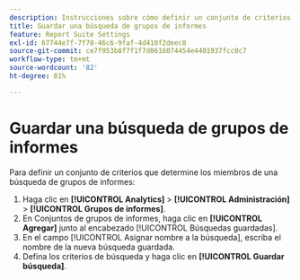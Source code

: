 ```yaml
---
description: Instrucciones sobre cómo definir un conjunto de criterios que determine los miembros de una búsqueda de grupos de informes.
title: Guardar una búsqueda de grupos de informes
feature: Report Suite Settings
exl-id: 67744e7f-7f78-46c6-9faf-4d410f2deec8
source-git-commit: ce7f953b8f7f1f7d0616074454e4401937fcc0c7
workflow-type: tm+mt
source-wordcount: '82'
ht-degree: 81%

---
```


# Guardar una búsqueda de grupos de informes

Para definir un conjunto de criterios que determine los miembros de una búsqueda de grupos de informes:

1. Haga clic en **[!UICONTROL Analytics]** > **[!UICONTROL Administración]** > **[!UICONTROL Grupos de informes]**.
1. En Conjuntos de grupos de informes, haga clic en **[!UICONTROL Agregar]** junto al encabezado [!UICONTROL Búsquedas guardadas].
1. En el campo [!UICONTROL Asignar nombre a la búsqueda], escriba el nombre de la nueva búsqueda guardada.
1. Defina los criterios de búsqueda y haga clic en **[!UICONTROL Guardar búsqueda]**.
